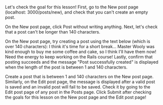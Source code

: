 Let's check the goal for this lesson!
First, go to the New post page (localhost: 3000/posts/new), and check that you can't create an empty post.
  
On the New post page, click Post without writing anything.
Next, let's check that a post can't be longer than 140 characters.
  
On the New post page, try creating a post using the text below (which is over 140 characters):
I think it's time for a short break... Master Wooly was kind enough to buy me some coffee and cake, so I think I'll have them now! Need the energy to keep working on the Rails course!
Lastly, confirm that posting succeeds and the message "Post successfully created" is displayed when the length of the post is between 1 and 140 characters.
   
Create a post that is between 1 and 140 characters on the New post page.
Similarly, on the Edit post page, the message is displayed after a valid post is saved and an invalid post will fail to be saved.
Check it by going to the Edit post page of any post in the Posts page. 
Click Submit after checking the goals for this lesson on the New post page and the Edit post page!
